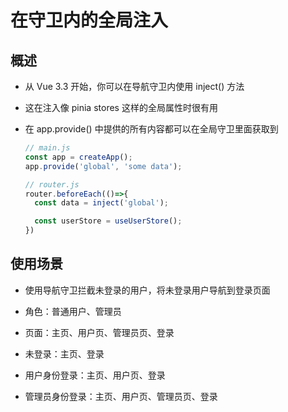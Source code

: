 # 在守卫内的全局注入

## 概述

+ 从 Vue 3.3 开始，你可以在导航守卫内使用 inject() 方法
+ 这在注入像 pinia stores 这样的全局属性时很有用

+ 在 app.provide() 中提供的所有内容都可以在全局守卫里面获取到

  ```js
  // main.js
  const app = createApp();
  app.provide('global', 'some data');
  ```

  ```js
  // router.js
  router.beforeEach(()=>{
    const data = inject('global');

    const userStore = useUserStore();
  })
  ```

## 使用场景

+ 使用导航守卫拦截未登录的用户，将未登录用户导航到登录页面

+ 角色：普通用户、管理员

+ 页面：主页、用户页、管理员页、登录

+ 未登录：主页、登录

+ 用户身份登录：主页、用户页、登录

+ 管理员身份登录：主页、用户页、管理员页、登录
